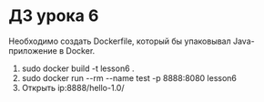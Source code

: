 # ДЗ урока 6


Необходимо создать Dockerfile, который бы упаковывал Java-приложение в Docker.

1. sudo docker build -t lesson6 .
2. sudo docker run --rm --name test -p 8888:8080 lesson6
3. Открыть ip:8888/hello-1.0/

